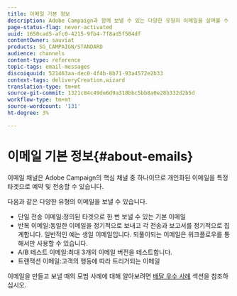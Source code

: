 ```yaml
---
title: 이메일 기본 정보
description: Adobe Campaign과 함께 보낼 수 있는 다양한 유형의 이메일을 살펴볼 수 있습니다.
page-status-flag: never-activated
uuid: 1650cad5-afc0-4215-9fb4-7f8ad5f504df
contentOwner: sauviat
products: SG_CAMPAIGN/STANDARD
audience: channels
content-type: reference
topic-tags: email-messages
discoiquuid: 521463aa-dec0-4f4b-8b71-93a4572e2b33
context-tags: deliveryCreation,wizard
translation-type: tm+mt
source-git-commit: 1321c84c49de6d9a318bbc5bb8a0e28b332d2b5d
workflow-type: tm+mt
source-wordcount: '131'
ht-degree: 3%

---
```



# 이메일 기본 정보{#about-emails}

이메일 채널은 Adobe Campaign의 핵심 채널 중 하나이므로 개인화된 이메일을 특정 타겟으로 예약 및 전송할 수 있습니다.

다음과 같은 다양한 유형의 이메일을 보낼 수 있습니다.

* 단일 전송 이메일:정의된 타겟으로 한 번 보낼 수 있는 기본 이메일
* 반복 이메일:동일한 이메일을 정기적으로 보내고 각 전송과 보고서를 정기적으로 집계합니다. 일반적인 예는 생일 이메일입니다. 되풀이되는 이메일은 워크플로우를 통해서만 사용할 수 있습니다.
* A/B 테스트 이메일:최대 3개의 이메일 버전을 테스트합니다.
* 트랜잭션 이메일:고객의 행동에 따라 트리거되는 이메일

이메일을 만들고 보낼 때의 모범 사례에 대해 알아보려면 [배달 우수 사례](../../sending/using/delivery-best-practices.md) 섹션을 참조하십시오.
